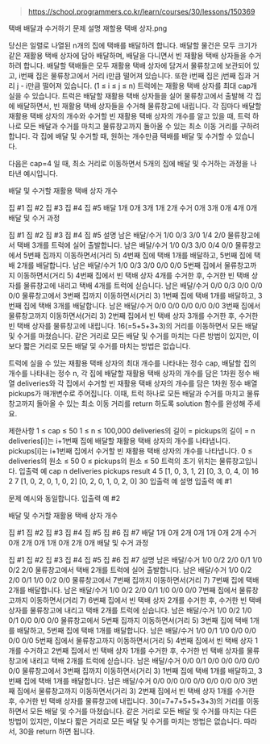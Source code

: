 > https://school.programmers.co.kr/learn/courses/30/lessons/150369

택배 배달과 수거하기
문제 설명
재할용 택배 상자.png

당신은 일렬로 나열된 n개의 집에 택배를 배달하려 합니다. 배달할 물건은 모두 크기가 같은 재활용 택배 상자에 담아 배달하며, 배달을 다니면서 빈 재활용 택배 상자들을 수거하려 합니다.
배달할 택배들은 모두 재활용 택배 상자에 담겨서 물류창고에 보관되어 있고, i번째 집은 물류창고에서 거리 i만큼 떨어져 있습니다. 또한 i번째 집은 j번째 집과 거리 j - i만큼 떨어져 있습니다. (1 ≤ i ≤ j ≤ n)
트럭에는 재활용 택배 상자를 최대 cap개 실을 수 있습니다. 트럭은 배달할 재활용 택배 상자들을 실어 물류창고에서 출발해 각 집에 배달하면서, 빈 재활용 택배 상자들을 수거해 물류창고에 내립니다. 각 집마다 배달할 재활용 택배 상자의 개수와 수거할 빈 재활용 택배 상자의 개수를 알고 있을 때, 트럭 하나로 모든 배달과 수거를 마치고 물류창고까지 돌아올 수 있는 최소 이동 거리를 구하려 합니다. 각 집에 배달 및 수거할 때, 원하는 개수만큼 택배를 배달 및 수거할 수 있습니다.

다음은 cap=4 일 때, 최소 거리로 이동하면서 5개의 집에 배달 및 수거하는 과정을 나타낸 예시입니다.

배달 및 수거할 재활용 택배 상자 개수

집 #1	집 #2	집 #3	집 #4	집 #5
배달	1개	0개	3개	1개	2개
수거	0개	3개	0개	4개	0개
배달 및 수거 과정

집 #1	집 #2	집 #3	집 #4	집 #5	설명
남은 배달/수거	1/0	0/3	3/0	1/4	2/0	물류창고에서 택배 3개를 트럭에 실어 출발합니다.
남은 배달/수거	1/0	0/3	3/0	0/4	0/0	물류창고에서 5번째 집까지 이동하면서(거리 5) 4번째 집에 택배 1개를 배달하고, 5번째 집에 택배 2개를 배달합니다.
남은 배달/수거	1/0	0/3	3/0	0/0	0/0	5번째 집에서 물류창고까지 이동하면서(거리 5) 4번째 집에서 빈 택배 상자 4개를 수거한 후, 수거한 빈 택배 상자를 물류창고에 내리고 택배 4개를 트럭에 싣습니다.
남은 배달/수거	0/0	0/3	0/0	0/0	0/0	물류창고에서 3번째 집까지 이동하면서(거리 3) 1번째 집에 택배 1개를 배달하고, 3번째 집에 택배 3개를 배달합니다.
남은 배달/수거	0/0	0/0	0/0	0/0	0/0	3번째 집에서 물류창고까지 이동하면서(거리 3) 2번째 집에서 빈 택배 상자 3개를 수거한 후, 수거한 빈 택배 상자를 물류창고에 내립니다.
16(=5+5+3+3)의 거리를 이동하면서 모든 배달 및 수거를 마쳤습니다. 같은 거리로 모든 배달 및 수거를 마치는 다른 방법이 있지만, 이보다 짧은 거리로 모든 배달 및 수거를 마치는 방법은 없습니다.

트럭에 실을 수 있는 재활용 택배 상자의 최대 개수를 나타내는 정수 cap, 배달할 집의 개수를 나타내는 정수 n, 각 집에 배달할 재활용 택배 상자의 개수를 담은 1차원 정수 배열 deliveries와 각 집에서 수거할 빈 재활용 택배 상자의 개수를 담은 1차원 정수 배열 pickups가 매개변수로 주어집니다. 이때, 트럭 하나로 모든 배달과 수거를 마치고 물류창고까지 돌아올 수 있는 최소 이동 거리를 return 하도록 solution 함수를 완성해 주세요.

제한사항
1 ≤ cap ≤ 50
1 ≤ n ≤ 100,000
deliveries의 길이 = pickups의 길이 = n
deliveries[i]는 i+1번째 집에 배달할 재활용 택배 상자의 개수를 나타냅니다.
pickups[i]는 i+1번째 집에서 수거할 빈 재활용 택배 상자의 개수를 나타냅니다.
0 ≤ deliveries의 원소 ≤ 50
0 ≤ pickups의 원소 ≤ 50
트럭의 초기 위치는 물류창고입니다.
입출력 예
cap	n	deliveries	pickups	result
4	5	[1, 0, 3, 1, 2]	[0, 3, 0, 4, 0]	16
2	7	[1, 0, 2, 0, 1, 0, 2]	[0, 2, 0, 1, 0, 2, 0]	30
입출력 예 설명
입출력 예 #1

문제 예시와 동일합니다.
입출력 예 #2

배달 및 수거할 재활용 택배 상자 개수

집 #1	집 #2	집 #3	집 #4	집 #5	집 #6	집 #7
배달	1개	0개	2개	0개	1개	0개	2개
수거	0개	2개	0개	1개	0개	2개	0개
배달 및 수거 과정

집 #1	집 #2	집 #3	집 #4	집 #5	집 #6	집 #7	설명
남은 배달/수거	1/0	0/2	2/0	0/1	1/0	0/2	2/0	물류창고에서 택배 2개를 트럭에 실어 출발합니다.
남은 배달/수거	1/0	0/2	2/0	0/1	1/0	0/2	0/0	물류창고에서 7번째 집까지 이동하면서(거리 7) 7번째 집에 택배 2개를 배달합니다.
남은 배달/수거	1/0	0/2	2/0	0/1	1/0	0/0	0/0	7번째 집에서 물류창고까지 이동하면서(거리 7) 6번째 집에서 빈 택배 상자 2개를 수거한 후, 수거한 빈 택배 상자를 물류창고에 내리고 택배 2개를 트럭에 싣습니다.
남은 배달/수거	1/0	0/2	1/0	0/1	0/0	0/0	0/0	물류창고에서 5번째 집까지 이동하면서(거리 5) 3번째 집에 택배 1개를 배달하고, 5번째 집에 택배 1개를 배달합니다.
남은 배달/수거	1/0	0/1	1/0	0/0	0/0	0/0	0/0	5번째 집에서 물류창고까지 이동하면서(거리 5) 4번째 집에서 빈 택배 상자 1개를 수거하고 2번째 집에서 빈 택배 상자 1개를 수거한 후, 수거한 빈 택배 상자를 물류창고에 내리고 택배 2개를 트럭에 싣습니다.
남은 배달/수거	0/0	0/1	0/0	0/0	0/0	0/0	0/0	물류창고에서 3번째 집까지 이동하면서(거리 3) 1번째 집에 택배 1개를 배달하고, 3번째 집에 택배 1개를 배달합니다.
남은 배달/수거	0/0	0/0	0/0	0/0	0/0	0/0	0/0	3번째 집에서 물류창고까지 이동하면서(거리 3) 2번째 집에서 빈 택배 상자 1개를 수거한 후, 수거한 빈 택배 상자를 물류창고에 내립니다.
30(=7+7+5+5+3+3)의 거리를 이동하면서 모든 배달 및 수거를 마쳤습니다. 같은 거리로 모든 배달 및 수거를 마치는 다른 방법이 있지만, 이보다 짧은 거리로 모든 배달 및 수거를 마치는 방법은 없습니다.
따라서, 30을 return 하면 됩니다.